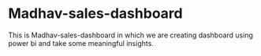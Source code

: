 # Madhav-sales-dashboard
This is Madhav-sales-dashboard in which we are creating dashboard using power bi and take some meaningful insights.

